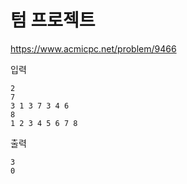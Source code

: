# 텀 프로젝트
https://www.acmicpc.net/problem/9466

입력
```text
2
7
3 1 3 7 3 4 6
8
1 2 3 4 5 6 7 8
```
출력
```text
3
0
```